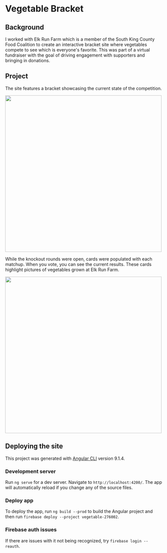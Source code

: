 # Vegetable Bracket

## Background

I worked with Elk Run Farm which is a member of the South King County Food
Coalition to create an interactive bracket site where vegetables compete
to see which is everyone's favorite. This was part of a virtual fundraiser
with the goal of driving engagement with supporters and bringing in donations.

## Project

The site features a bracket showcasing the current state of the competition.

<img src="https://raw.githubusercontent.com/agale123/vegetable-bracket/master/bracket.png" width="500px">

While the knockout rounds were open, cards were populated with each matchup.
When you vote, you can see the current results. These cards highlight
pictures of vegetables grown at Elk Run Farm.

<img src="https://raw.githubusercontent.com/agale123/vegetable-bracket/master/knockout.png" width="500px">


## Deploying the site

This project was generated with [Angular CLI](https://github.com/angular/angular-cli) version 9.1.4.

### Development server

Run `ng serve` for a dev server. Navigate to `http://localhost:4200/`. The app will automatically reload if you change any of the source files.

### Deploy app

To deploy the app, run `ng build --prod` to build the Angular project and then run `firebase deploy --project vegetable-276002`.

### Firebase auth issues

If there are issues with it not being recognized, try `firebase login --reauth`.